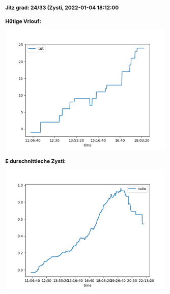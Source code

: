 ### Jitz grad: 24/33 (Zysti, 2022-01-04 18:12:00

### Hütige Vrlouf:
![Graph](Today.png)

### E durschnittleche Zysti:
![Graph](Zysti.png)